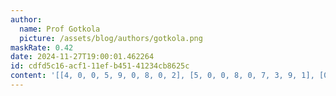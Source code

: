 ```yaml
---
author:
  name: Prof Gotkola
  picture: /assets/blog/authors/gotkola.png
maskRate: 0.42
date: 2024-11-27T19:00:01.462264
id: cdfd5c16-acf1-11ef-b451-41234cb8625c
content: '[[4, 0, 0, 5, 9, 0, 8, 0, 2], [5, 0, 0, 8, 0, 7, 3, 9, 1], [0, 0, 0, 0, 6, 0, 0, 4, 0], [0, 5, 0, 7, 8, 4, 6, 2, 9], [7, 0, 8, 1, 2, 9, 4, 0, 0], [2, 9, 4, 0, 3, 0, 1, 7, 8], [8, 0, 9, 4, 0, 6, 0, 5, 3], [6, 0, 0, 2, 1, 0, 0, 0, 4], [3, 4, 0, 0, 5, 0, 0, 0, 6]]'
---
```

